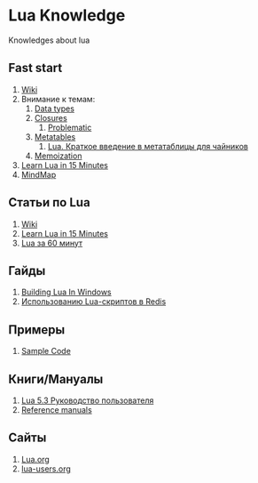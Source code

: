 # Lua Knowledge
Knowledges about lua

## Fast start

1. [Wiki](https://ru.wikipedia.org/wiki/Lua)
1. Внимание к темам:
   1. [Data types](https://ru.wikipedia.org/wiki/Lua#%D0%A2%D0%B8%D0%BF%D1%8B_%D0%B4%D0%B0%D0%BD%D0%BD%D1%8B%D1%85)
   1. [Closures](https://ru.wikipedia.org/wiki/Lua#%D0%97%D0%B0%D0%BC%D1%8B%D0%BA%D0%B0%D0%BD%D0%B8%D1%8F)
      1. [Problematic](https://learn.javascript.ru/closure)
   1. [Metatables](https://ru.wikipedia.org/wiki/Lua#%D0%9C%D0%B5%D1%82%D0%B0%D1%82%D0%B0%D0%B1%D0%BB%D0%B8%D1%86%D1%8B)
      1. [Lua. Краткое введение в метатаблицы для чайников](https://habr.com/ru/post/346892/)
   1. [Memoization](https://ru.wikipedia.org/wiki/%D0%9C%D0%B5%D0%BC%D0%BE%D0%B8%D0%B7%D0%B0%D1%86%D0%B8%D1%8F)
1. [Learn Lua in 15 Minutes](http://tylerneylon.com/a/learn-lua/)
1. [MindMap](https://github.com/tarodo/lua-knowledge/blob/master/%D0%9F%D1%80%D0%BE%D0%B3%D1%80%D0%B0%D0%BC%D0%BC%D0%B8%D1%80%D0%BE%D0%B2%D0%B0%D0%BD%D0%B8%D0%B5%20%D0%BD%D0%B0%20%D1%8F%D0%B7%D1%8B%D0%BA%D0%B5%20Lua.pdf)

## Статьи по Lua

1. [Wiki](https://ru.wikipedia.org/wiki/Lua)
1. [Learn Lua in 15 Minutes](http://tylerneylon.com/a/learn-lua/)
1. [Lua за 60 минут](https://zserge.wordpress.com/2012/02/23/lua-%D0%B7%D0%B0-60-%D0%BC%D0%B8%D0%BD%D1%83%D1%82/)

## Гайды

1. [Building Lua In Windows](http://lua-users.org/wiki/BuildingLuaInWindowsForNewbies)
1. [Использованию Lua-скриптов в Redis](https://tproger.ru/translations/redis-lua-guide/)

## Примеры

1. [Sample Code](https://www.mindmeister.com/1594566386)

## Книги/Мануалы
1. [Lua 5.3 Руководство пользователя](https://antirek.github.io/luabook/)
1. [Reference manuals](http://www.lua.org/manual/)

## Сайты
1. [Lua.org](https://www.lua.org/)
1. [lua-users.org](http://lua-users.org/wiki/)



